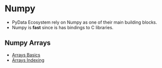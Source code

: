 # Numpy
- PyData Ecosystem rely on Numpy as one of their main building blocks.
- Numpy is **fast** since is has bindings to C libraries.
## Numpy Arrays
- [Arrays Basics](./NumPyArrays.ipynb)
- [Arrays Indexing](./NumpyIndexing.ipynb)
